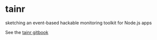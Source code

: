 tainr
=====

sketching an event-based hackable monitoring toolkit for Node.js apps

See the [tainr gitbook](http://horsed.github.io/tainr)